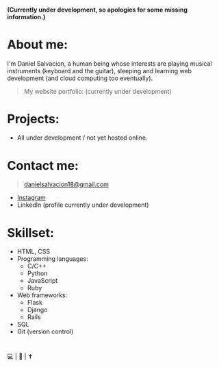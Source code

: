 #### (Currently under development, so apologies for some missing information.)  

# About me:
  
I'm Daniel Salvacion, a human being whose interests are playing musical instruments (keyboard and the guitar), sleeping and learning web development (and cloud computing too eventually).  
> My website portfolio: (currently under development)
  
# Projects:
  
* All under development / not yet hosted online.  
  
# Contact me:
  
> danielsalvacion18@gmail.com  
* [Instagram](https://www.instagram.com/adobong_sunog)  
* LinkedIn (profile currently under development)  
  
# Skillset:
* HTML, CSS
* Programming languages:
    * C/C++
    * Python
    * JavaScript
    * Ruby
* Web frameworks:
    * Flask
    * Django
    * Rails
* SQL
* Git (version control)  
 
#  
💻 | 🎸 | ✝
<!---
AncientSoup/AncientSoup is a ✨ special ✨ repository because its `README.md` (this file) appears on your GitHub profile.
You can click the Preview link to take a look at your changes.
--->
